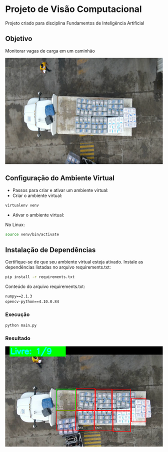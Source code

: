 # Projeto de Visão Computacional

Projeto criado para disciplina Fundamentos de Inteligência Artificial

## Objetivo 

Monitorar vagas de carga em um caminhão

![estacionamento](carga.png)

## Configuração do Ambiente Virtual
- Passos para criar e ativar um ambiente virtual:
- Criar o ambiente virtual:

```bash
virtualenv venv
```
- Ativar o ambiente virtual:

No Linux:
```bash
source venv/bin/activate
```

## Instalação de Dependências
Certifique-se de que seu ambiente virtual esteja ativado. Instale as dependências listadas no arquivo requirements.txt:

```bash
pip install -r requirements.txt
```
Conteúdo do arquivo requirements.txt:
```txt
numpy==2.1.3
opencv-python==4.10.0.84
```

### Execução

```bash
python main.py
```

### Resultado

![Vagas livres](img-redme.png)
